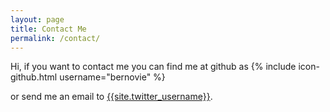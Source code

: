 ```yaml
---
layout: page
title: Contact Me
permalink: /contact/
---
```


Hi, if you want to contact me you can find me at github as {% include icon-github.html username="bernovie" %}

or send me an email to [{{site.twitter_username}}](http://www.google.com).

